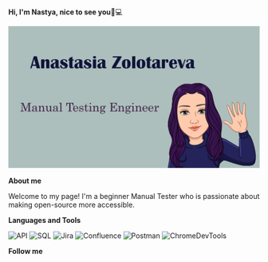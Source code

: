 <strong>Hi, I'm Nastya, nice to see you</strong>👋💻

![Header](https://github.com/AnastasiaZolotarevaQA/AnastasiaZolotarevaQA/blob/main/assets/%D1%88%D0%B0%D0%BF%D0%BA%D0%B0.jpg)

<strong>About me</strong>

Welcome to my page!
I'm a beginner Manual Tester who is passionate about making open-source more accessible.

<strong>Languages and Tools</strong>

![API](https://img.shields.io/badge/-API-ffff9e?style=for-the-badge&logo=gitlab&logoColor=DC143C)
![SQL](https://img.shields.io/badge/-SQL-ffff9e?style=for-the-badge&logo=serverfault&logoColor=000080)
![Jira](https://img.shields.io/badge/-Jira-ffff9e?style=for-the-badge&logo=stackexchange&logoColor=FF6347)
![Confluence](https://img.shields.io/badge/-Confluence-ffff9e?style=for-the-badge&logo=superuser&logoColor=6B8E23)
![Postman](https://img.shields.io/badge/-Postman-ffff9e?style=for-the-badge&logo=appveyor&logoColor=4682B4)
![ChromeDevTools](https://img.shields.io/badge/-Chrome_DevTools-ffff9e?style=for-the-badge&logo=dependabot&logoColor=8B008B)


<strong>Follow me</strong>

